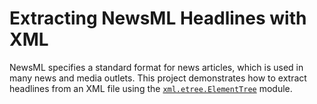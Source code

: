 #  Extracting NewsML Headlines with XML

NewsML specifies a standard format for news articles, which is used in many news and
media outlets. This project demonstrates how to extract headlines from an XML file
using the [`xml.etree.ElementTree`](https://docs.python.org/3/library/xml.etree.elementtree.html) module.